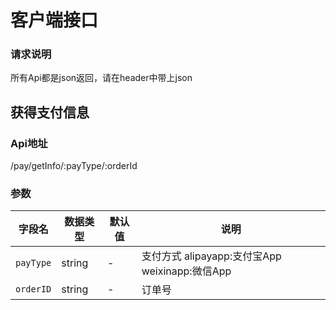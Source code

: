 # 客户端接口
### 请求说明
所有Api都是json返回，请在header中带上json

## 获得支付信息
### Api地址
/pay/getInfo/:payType/:orderId
### 参数
| 字段名 | 数据类型 | 默认值 | 说明 |
| ----- | ------- | ----- | --- |
| `payType` | string | - | 支付方式 alipayapp:支付宝App weixinapp:微信App |
| `orderID` | string | - | 订单号 |
